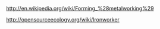 http://en.wikipedia.org/wiki/Forming_%28metalworking%29

http://opensourceecology.org/wiki/Ironworker
